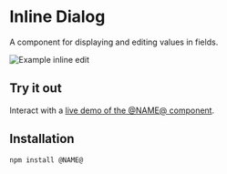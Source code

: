 # Inline Dialog

A component for displaying and editing values in fields.

![Example inline edit](https://i.imgur.com/S3Czgdz.gif)

## Try it out

Interact with a [live demo of the @NAME@ component](https://aui-cdn.atlassian.com/atlaskit/stories/@NAME@/@VERSION@/).

## Installation

```sh
npm install @NAME@
```

